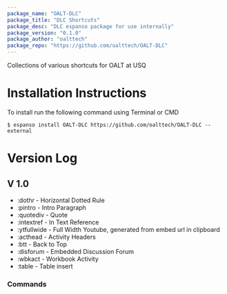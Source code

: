 ```yaml
---
package_name: "OALT-DLC"
package_title: "DLC Shortcuts"
package_desc: "DLC espanso package for use internally"
package_version: "0.1.0"
package_author: "oalttech"
package_repo: "https://github.com/oalttech/OALT-DLC"
---
```

Collections of various shortcuts for OALT at USQ

# Installation Instructions
To install run the following command using Terminal or CMD
```
$ espanso install OALT-DLC https://github.com/oalttech/OALT-DLC --external
````
# Version Log
## V 1.0
 - :dothr - Horizontal Dotted Rule
 - :pintro - Intro Paragraph
 - :quotediv - Quote
 - :intextref - In Text Reference
 - :ytfullwide - Full Width Youtube, generated from embed url in clipboard
 - :acthead - Activity Headers
 - :btt - Back to Top
 - :disforum - Embedded Discussion Forum
 - :wbkact - Workbook Activity
 - :table - Table insert
### Commands
